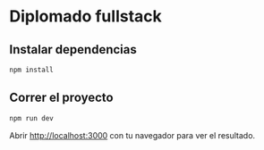 # Diplomado fullstack

## Instalar dependencias

```bash
npm install
```


## Correr el proyecto

```bash
npm run dev
```

Abrir [http://localhost:3000](http://localhost:3000) con tu navegador para ver el resultado.
